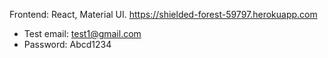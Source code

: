 Frontend: React, Material UI. https://shielded-forest-59797.herokuapp.com 
  * Test email: test1@gmail.com
  * Password: Abcd1234